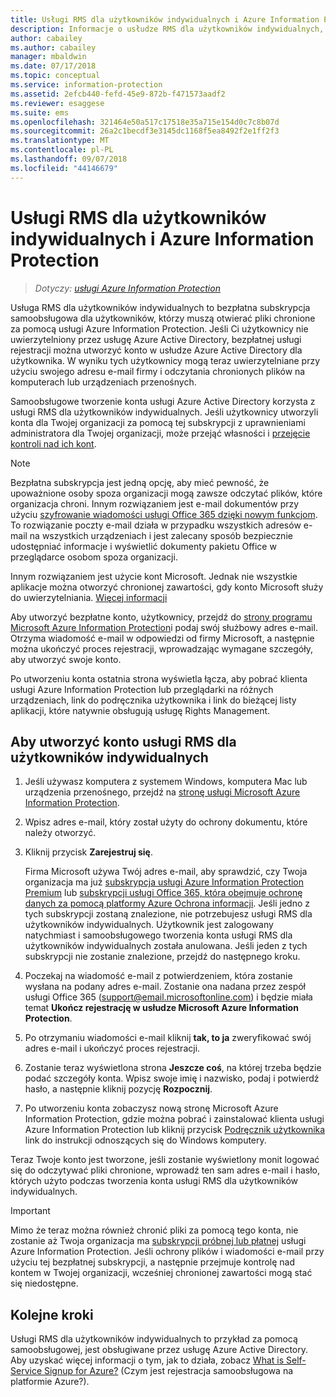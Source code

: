 ```yaml
---
title: Usługi RMS dla użytkowników indywidualnych i Azure Information Protection
description: Informacje o usłudze RMS dla użytkowników indywidualnych, bezpłatnej subskrypcji samoobsługowej dla użytkowników, którzy otrzymali chronionych plików, ale ci użytkownicy nie mogą zostać uwierzytelnieni, ponieważ dział IT nie będzie zarządzała kontem ich na platformie Azure.
author: cabailey
ms.author: cabailey
manager: mbaldwin
ms.date: 07/17/2018
ms.topic: conceptual
ms.service: information-protection
ms.assetid: 2efcb440-fefd-45e9-872b-f471573aadf2
ms.reviewer: esaggese
ms.suite: ems
ms.openlocfilehash: 321464e50a517c17518e35a715e154d0c7c8b07d
ms.sourcegitcommit: 26a2c1becdf3e3145dc1168f5ea8492f2e1ff2f3
ms.translationtype: MT
ms.contentlocale: pl-PL
ms.lasthandoff: 09/07/2018
ms.locfileid: "44146679"
---
```

# <a name="rms-for-individuals-and-azure-information-protection"></a>Usługi RMS dla użytkowników indywidualnych i Azure Information Protection

>*Dotyczy: [usługi Azure Information Protection](https://azure.microsoft.com/pricing/details/information-protection)*

Usługa RMS dla użytkowników indywidualnych to bezpłatna subskrypcja samoobsługowa dla użytkowników, którzy muszą otwierać pliki chronione za pomocą usługi Azure Information Protection. Jeśli Ci użytkownicy nie uwierzytelniony przez usługę Azure Active Directory, bezpłatnej usługi rejestracji można utworzyć konto w usłudze Azure Active Directory dla użytkownika. W wyniku tych użytkownicy mogą teraz uwierzytelniane przy użyciu swojego adresu e-mail firmy i odczytania chronionych plików na komputerach lub urządzeniach przenośnych.

Samoobsługowe tworzenie konta usługi Azure Active Directory korzysta z usługi RMS dla użytkowników indywidualnych. Jeśli użytkownicy utworzyli konta dla Twojej organizacji za pomocą tej subskrypcji z uprawnieniami administratora dla Twojej organizacji, może przejąć własności i [przejęcie kontroli nad ich kont](/active-directory/domains-admin-takeover#external-admin-takeover). 


> [!NOTE]
> Bezpłatna subskrypcja jest jedną opcję, aby mieć pewność, że upoważnione osoby spoza organizacji mogą zawsze odczytać plików, które organizacja chroni. Innym rozwiązaniem jest e-mail dokumentów przy użyciu [szyfrowanie wiadomości usługi Office 365 dzięki nowym funkcjom](https://support.office.com/article/7ff0c040-b25c-4378-9904-b1b50210d00e). To rozwiązanie poczty e-mail działa w przypadku wszystkich adresów e-mail na wszystkich urządzeniach i jest zalecany sposób bezpiecznie udostępniać informacje i wyświetlić dokumenty pakietu Office w przeglądarce osobom spoza organizacji.
> 
> Innym rozwiązaniem jest użycie kont Microsoft. Jednak nie wszystkie aplikacje można otworzyć chronionej zawartości, gdy konto Microsoft służy do uwierzytelniania. [Więcej informacji](secure-collaboration-documents.md#supported-scenarios-for-opening-protected-documents) 

Aby utworzyć bezpłatne konto, użytkownicy, przejdź do [strony programu Microsoft Azure Information Protection](https://aka.ms/rms-signup)i podaj swój służbowy adres e-mail. Otrzyma wiadomość e-mail w odpowiedzi od firmy Microsoft, a następnie można ukończyć proces rejestracji, wprowadzając wymagane szczegóły, aby utworzyć swoje konto. 

Po utworzeniu konta ostatnia strona wyświetla łącza, aby pobrać klienta usługi Azure Information Protection lub przeglądarki na różnych urządzeniach, link do podręcznika użytkownika i link do bieżącej listy aplikacji, które natywnie obsługują usługę Rights Management. 

## <a name="to-sign-up-for-rms-for-individuals"></a>Aby utworzyć konto usługi RMS dla użytkowników indywidualnych

1. Jeśli używasz komputera z systemem Windows, komputera Mac lub urządzenia przenośnego, przejdź na [stronę usługi Microsoft Azure Information Protection](https://aka.ms/rms-signup).

2. Wpisz adres e-mail, który został użyty do ochrony dokumentu, które należy otworzyć.

3. Kliknij przycisk **Zarejestruj się**.

    Firma Microsoft używa Twój adres e-mail, aby sprawdzić, czy Twoja organizacja ma już [subskrypcja usługi Azure Information Protection Premium](https://www.microsoft.com/cloud-platform/azure-information-protection-pricing) lub [subskrypcji usługi Office 365, która obejmuje ochronę danych za pomocą platformy Azure Ochrona informacji](http://download.microsoft.com/download/E/C/F/ECF42E71-4EC0-48FF-AA00-577AC14D5B5C/Azure_Information_Protection_licensing_datasheet_EN-US.pdf). Jeśli jedno z tych subskrypcji zostaną znalezione, nie potrzebujesz usługi RMS dla użytkowników indywidualnych. Użytkownik jest zalogowany natychmiast i samoobsługowego tworzenia konta usługi RMS dla użytkowników indywidualnych została anulowana. Jeśli jeden z tych subskrypcji nie zostanie znalezione, przejdź do następnego kroku.

4. Poczekaj na wiadomość e-mail z potwierdzeniem, która zostanie wysłana na podany adres e-mail. Zostanie ona nadana przez zespół usługi Office 365 (support@email.microsoftonline.com) i będzie miała temat **Ukończ rejestrację w usłudze Microsoft Azure Information Protection**.

5. Po otrzymaniu wiadomości e-mail kliknij **tak, to ja** zweryfikować swój adres e-mail i ukończyć proces rejestracji.

6. Zostanie teraz wyświetlona strona **Jeszcze coś**, na której trzeba będzie podać szczegóły konta. Wpisz swoje imię i nazwisko, podaj i potwierdź hasło, a następnie kliknij pozycję **Rozpocznij**.

7. Po utworzeniu konta zobaczysz nową stronę Microsoft Azure Information Protection, gdzie można pobrać i zainstalować klienta usługi Azure Information Protection lub kliknij przycisk [Podręcznik użytkownika](./rms-client/client-user-guide.md) link do instrukcji odnoszących się do Windows komputery.

Teraz Twoje konto jest tworzone, jeśli zostanie wyświetlony monit logować się do odczytywać pliki chronione, wprowadź ten sam adres e-mail i hasło, których użyto podczas tworzenia konta usługi RMS dla użytkowników indywidualnych.

> [!IMPORTANT]
> Mimo że teraz można również chronić pliki za pomocą tego konta, nie zostanie aż Twoja organizacja ma [subskrypcji próbnej lub płatnej](https://azure.microsoft.com/pricing/details/information-protection/) usługi Azure Information Protection. Jeśli ochrony plików i wiadomości e-mail przy użyciu tej bezpłatnej subskrypcji, a następnie przejmuje kontrolę nad kontem w Twojej organizacji, wcześniej chronionej zawartości mogą stać się niedostępne.


## <a name="next-steps"></a>Kolejne kroki
Usługi RMS dla użytkowników indywidualnych to przykład za pomocą samoobsługowej, jest obsługiwane przez usługę Azure Active Directory. Aby uzyskać więcej informacji o tym, jak to działa, zobacz [What is Self-Service Signup for Azure?](/active-directory/active-directory-self-service-signup) (Czym jest rejestracja samoobsługowa na platformie Azure?).

